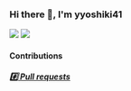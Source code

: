 ### Hi there 👋, I'm yyoshiki41

![](https://github-readme-stats.vercel.app/api?username=yyoshiki41&count_private=true&show_icons=true&theme=great-gatsby)
![](https://github-readme-stats.vercel.app/api/top-langs/?username=yyoshiki41&layout=compact&hide=matlab&theme=great-gatsby)

#### Contributions

##### [:hash: Pull requests](https://github.com/search?q=sort%3Ainteractions++type%3Apr+is%3Apublic+author%3Ayyoshiki41+-user%3Ayyoshiki41&type=Issues)
